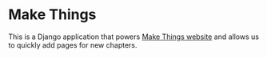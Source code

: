 # Make Things

This is a Django application that powers [Make Things website](http://makethings.io/) and allows us to quickly add pages for new chapters.
